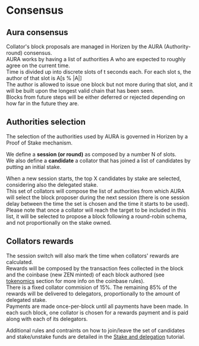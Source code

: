 # Consensus

## Aura consensus

Collator's block proposals are managed in Horizen by the AURA (Authority-round) consensus.<br/>
AURA works by having a list of authorities A who are expected to roughly agree on the current time.<br/>
Time is divided up into discrete slots of t seconds each. For each slot s, the author of that slot is A[s % |A|]<br/>
The author is allowed to issue one block but not more during that slot, and it will be built upon the longest valid chain that has been seen.<br/>
Blocks from future steps will be either deferred or rejected depending on how far in the future they are.

## Authorities selection

The selection of the authorities used by AURA is governed in Horizen by a Proof of Stake mechanism.

We define a <b>session (or round)</b> as composed by a number N of slots.<br/>
We also define a <b>candidate</b> a collator that has joined a list of candidates by putting an initial stake.

When a new session starts, the top X candidates by stake are selected, considering also the delegated stake.<br/>
This set of collators will compose the list of authorities from which AURA will select the block proposer during the next session (there is one session delay between the time the set is chosen and the time it starts to be used).<br/>
Please note that once a collator will reach the target to be included in this list, it will be selected to propose a block  following a round-robin schema, and  not proportionally on the stake owned.

## Collators rewards

The session switch will also mark the time when collators' rewards are calculated.<br/>
Rewards will be composed by the transaction fees collected in the block and the coinbase (new ZEN minted) of each block authored (see [tokenomics](./04-tokenomics.md) section for more info on the coinbase rules). <br/>
There is a fixed collator commision of 15%. The remaining 85% of the rewards will be delivered to delegators, proportionally to the amount of delegated stake.<br/>
Payments are made once-per-block until all payments have been made. In each such block, one collator is chosen for a rewards payment and is paid along
with each of its delegators.

Additional rules and contraints on how to join/leave the set of candidates and stake/unstake funds are detailed in the [Stake and delegation](../../3-tutorials/02-stake-and-delegation.md) tutorial.




